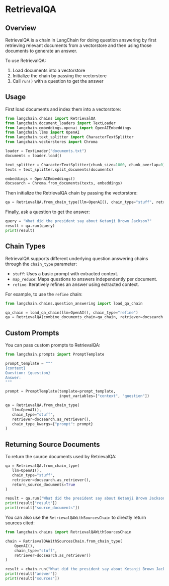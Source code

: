 

# RetrievalQA

## Overview

RetrievalQA is a chain in LangChain for doing question answering by first retrieving relevant documents from a vectorstore and then using those documents to generate an answer. 

To use RetrievalQA:

1. Load documents into a vectorstore
2. Initialize the chain by passing the vectorstore 
3. Call `run()` with a question to get the answer

## Usage

First load documents and index them into a vectorstore:

```python
from langchain.chains import RetrievalQA
from langchain.document_loaders import TextLoader
from langchain.embeddings.openai import OpenAIEmbeddings   
from langchain.llms import OpenAI
from langchain.text_splitter import CharacterTextSplitter
from langchain.vectorstores import Chroma

loader = TextLoader("documents.txt")
documents = loader.load()

text_splitter = CharacterTextSplitter(chunk_size=1000, chunk_overlap=0)
texts = text_splitter.split_documents(documents)

embeddings = OpenAIEmbeddings()  
docsearch = Chroma.from_documents(texts, embeddings)
```

Then initialize the RetrievalQA chain by passing the vectorstore:

```python
qa = RetrievalQA.from_chain_type(llm=OpenAI(), chain_type="stuff", retriever=docsearch.as_retriever())
```

Finally, ask a question to get the answer:

```python
query = "What did the president say about Ketanji Brown Jackson?"
result = qa.run(query)
print(result)
```

## Chain Types

RetrievalQA supports different underlying question answering chains through the `chain_type` parameter:

- `stuff`: Uses a basic prompt with extracted context.
- `map_reduce`: Maps questions to answers independently per document.  
- `refine`: Iteratively refines an answer using extracted context.

For example, to use the `refine` chain:

```python
from langchain.chains.question_answering import load_qa_chain

qa_chain = load_qa_chain(llm=OpenAI(), chain_type="refine")
qa = RetrievalQA(combine_documents_chain=qa_chain, retriever=docsearch.as_retriever()) 
```

## Custom Prompts

You can pass custom prompts to RetrievalQA:

```python
from langchain.prompts import PromptTemplate

prompt_template = """  
{context}
Question: {question}
Answer:
"""

prompt = PromptTemplate(template=prompt_template,
                        input_variables=["context", "question"])

qa = RetrievalQA.from_chain_type(
   llm=OpenAI(),
   chain_type="stuff",
   retriever=docsearch.as_retriever(),
   chain_type_kwargs={"prompt": prompt}
)
```

## Returning Source Documents 

To return the source documents used by RetrievalQA:

```python
qa = RetrievalQA.from_chain_type(
   llm=OpenAI(),
   chain_type="stuff",
   retriever=docsearch.as_retriever(),  
   return_source_documents=True
)

result = qa.run("What did the president say about Ketanji Brown Jackson?")
print(result["result"])  
print(result["source_documents"])
```

You can also use the `RetrievalQAWithSourcesChain` to directly return sources cited:

```python
from langchain.chains import RetrievalQAWithSourcesChain

chain = RetrievalQAWithSourcesChain.from_chain_type(
    OpenAI(),
    chain_type="stuff",
    retriever=docsearch.as_retriever()  
)

result = chain.run("What did the president say about Ketanji Brown Jackson?") 
print(result["answer"])
print(result["sources"])
```

